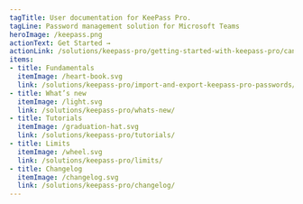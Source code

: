 ```yaml
---
tagTitle: User documentation for KeePass Pro.
tagLine: Password management solution for Microsoft Teams
heroImage: /keepass.png
actionText: Get Started →
actionLink: /solutions/keepass-pro/getting-started-with-keepass-pro/can-an-external-teams-user-have-access-to-keepass-pro-in-private-channel-/
items:
- title: Fundamentals​
  itemImage: /heart-book.svg
  link: /solutions/keepass-pro/import-and-export-keepass-pro-passwords/how-to-import-a-keepass-pro-.kdbx-file-into-a-new-keepass-pro-channel-tab-/
- title: What’s new
  itemImage: /light.svg
  link: /solutions/keepass-pro/whats-new/
- title: Tutorials
  itemImage: /graduation-hat.svg
  link: /solutions/keepass-pro/tutorials/
- title: Limits
  itemImage: /wheel.svg
  link: /solutions/keepass-pro/limits/
- title: Changelog
  itemImage: /changelog.svg
  link: /solutions/keepass-pro/changelog/
---
```


<Overview />
<Hubspot />